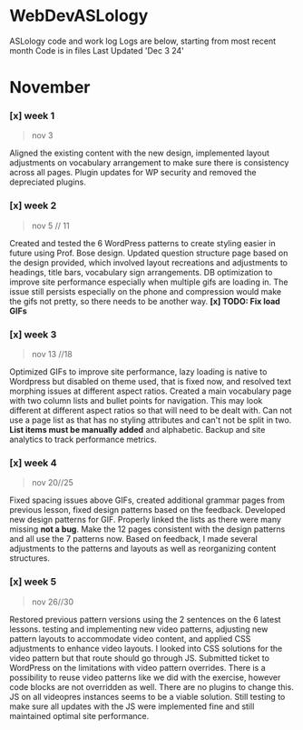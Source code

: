 # WebDevASLology
ASLology code and work log
Logs are below, starting from most recent month
Code is in files
Last Updated 'Dec 3 24'



# November
### [x] week 1
> nov 3

Aligned the existing content with the new design, implemented layout adjustments on vocabulary arrangement to make sure there is consistency across all pages. Plugin updates for WP security and removed the depreciated plugins. 


### [x] week 2
> nov 5 // 11

Created and tested the 6 WordPress patterns to create styling easier in future using Prof. Bose design. Updated question structure page based on the design provided, which involved layout recreations and adjustments to headings, title bars, vocabulary sign arrangements. DB optimization to improve site performance especially when multiple gifs are loading in. The issue still persists especially on the phone and compression would make the gifs not pretty, so there needs to be another way.
**[x] TODO: Fix load GIFs**

### [x] week 3
> nov 13 //18 

Optimized GIFs to improve site performance, lazy loading is native to Wordpress but disabled on theme used, that is fixed now, and resolved text morphing issues at different aspect ratios. Created a main vocabulary page with two column lists and bullet points for navigation. This may look different at different aspect ratios so that will need to be dealt with. Can not use a page list as that has no styling attributes and can't not be split in two.  **List items must be manually added** and alphabetic. Backup and site analytics to track performance metrics.

### [x] week 4
> nov 20//25

Fixed spacing issues above GIFs, created additional grammar pages from previous lesson, fixed design patterns based on the feedback. Developed new design patterns for GIF. Properly linked the lists as there were many missing **not a bug**. Make the 12 pages consistent with the design patterns and all use the 7 patterns now. Based on feedback, I made several adjustments to the patterns and layouts as well as reorganizing content structures.

### [x] week 5
>nov 26//30

Restored previous pattern versions using the 2 sentences on the 6 latest lessons. testing and implementing new video patterns, adjusting new pattern layouts to accommodate video content, and applied CSS adjustments to enhance video layouts. I looked into CSS solutions for the video pattern but that route should go through JS. Submitted ticket to WordPress on the limitations with video pattern overrides. There is a possibility to reuse video patterns like we did with the exercise, however code blocks are not overridden as well. There are no plugins to change this. JS on all videopres instances seems to be a viable solution. Still testing to make sure all updates with the JS were implemented fine and still maintained optimal site performance.

